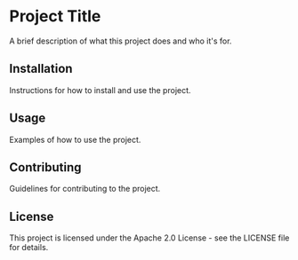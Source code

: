# Project Title

A brief description of what this project does and who it's for.

## Installation

Instructions for how to install and use the project.

## Usage

Examples of how to use the project.

## Contributing

Guidelines for contributing to the project.

## License

This project is licensed under the Apache 2.0 License - see the LICENSE file for details.
